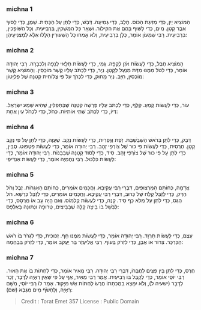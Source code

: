 
### michna 1
הַמּוֹצִיא יַיִן, כְּדֵי מְזִיגַת הַכּוֹס. חָלָב, כְּדֵי גְמִיעָה. דְּבַשׁ, כְּדֵי לִתֵּן עַל הַכָּתִית. שֶׁמֶן, כְּדֵי לָסוּךְ אֵבֶר קָטָן. מַיִם, כְּדֵי לָשׁוּף בָּהֶם אֶת הַקִּילוֹר. וּשְׁאָר כָּל הַמַּשְׁקִין, בִּרְבִיעִית. וְכָל הַשּׁוֹפָכִין, בִּרְבִיעִית. רַבִּי שִׁמְעוֹן אוֹמֵר, כֻּלָּן בִּרְבִיעִית, וְלֹא אָמְרוּ כָל הַשִּׁעוּרִין הַלָּלוּ אֶלָּא לְמַצְנִיעֵיהֶן:

### michna 2
הַמּוֹצִיא חֶבֶל, כְּדֵי לַעֲשׂוֹת אֹזֶן לְקֻפָּה. גֶּמִי, כְּדֵי לַעֲשׂוֹת תְּלַאי לְנָפָה וְלִכְבָרָה. רַבִּי יְהוּדָה אוֹמֵר, כְּדֵי לִטֹּל מִמֶּנּוּ מִדַּת מִנְעָל לְקָטָן. נְיָר, כְּדֵי לִכְתֹּב עָלָיו קֶשֶׁר מוֹכְסִין. וְהַמּוֹצִיא קֶשֶׁר מוֹכְסִין, חַיָּב. נְיָר מָחוּק, כְּדֵי לִכְרֹךְ עַל פִּי צְלוֹחִית קְטַנָּה שֶׁל פַּלְיָטוֹן:

### michna 3
עוֹר, כְּדֵי לַעֲשׂוֹת קָמֵעַ. קְלָף, כְּדֵי לִכְתֹּב עָלָיו פָּרָשָׁה קְטַנָּה שֶׁבַּתְּפִלִּין, שֶׁהִיא שְׁמַע יִשְׂרָאֵל. דְּיוֹ, כְּדֵי לִכְתֹּב שְׁתֵּי אוֹתִיּוֹת. כְּחֹל, כְּדֵי לִכְחֹל עַיִן אֶחָת:

### michna 4
דֶּבֶק, כְּדֵי לִתֵּן בְּרֹאשׁ הַשַּׁבְשֶׁבֶת. זֶפֶת וְגָפְרִית, כְּדֵי לַעֲשׂוֹת נֶקֶב. שַׁעֲוָה, כְּדֵי לִתֵּן עַל פִּי נֶקֶב קָטָן. חַרְסִית, כְּדֵי לַעֲשׂוֹת פִּי כוּר שֶׁל צוֹרְפֵי זָהָב. רַבִּי יְהוּדָה אוֹמֵר, כְּדֵי לַעֲשׂוֹת פִּטְפּוּט. סֻבִּין, כְּדֵי לִתֵּן עַל פִּי כוּר שֶׁל צוֹרְפֵי זָהָב. סִיד, כְּדֵי לָסוּד קְטַנָּה שֶׁבַּבָּנוֹת. רַבִּי יְהוּדָה אוֹמֵר, כְּדֵי לַעֲשׂוֹת כִּלְכּוּל. רַבִּי נְחֶמְיָה אוֹמֵר, כְּדֵי לַעֲשׂוֹת אַנְדִּיפֵי:

### michna 5
אֲדָמָה, כְּחוֹתַם הַמַּרְצוּפִים, דִּבְרֵי רַבִּי עֲקִיבָא. וַחֲכָמִים אוֹמְרִים, כְּחוֹתַם הָאִגְּרוֹת. זֶבֶל וְחֹל הַדַּק, כְּדֵי לְזַבֵּל קֶלַח שֶׁל כְּרוּב, דִּבְרֵי רַבִּי עֲקִיבָא. וַחֲכָמִים אוֹמְרִים, כְּדֵי לְזַבֵּל כְּרֵשָׁא. חֹל הַגַּס, כְּדֵי לִתֵּן עַל מְלֹא כַף סִיד. קָנֶה, כְּדֵי לַעֲשׂוֹת קֻלְמוֹס. וְאִם הָיָה עָב אוֹ מְרֻסָּס, כְּדֵי לְבַשֵּׁל בוֹ בֵיצָה קַלָּה שֶׁבַּבֵּיצִים, טְרוּפָה וּנְתוּנָה בָאִלְפָּס:

### michna 6
עֶצֶם, כְּדֵי לַעֲשׂוֹת תַּרְוָד. רַבִּי יְהוּדָה אוֹמֵר, כְּדֵי לַעֲשׂוֹת מִמֶּנּוּ חָף. זְכוּכִית, כְּדֵי לִגְרֹר בּוֹ רֹאשׁ הַכַּרְכָּר. צְרוֹר אוֹ אֶבֶן, כְּדֵי לִזְרֹק בְּעוֹף. רַבִּי אֱלִיעֶזֶר בַּר יַעֲקֹב אוֹמֵר, כְּדֵי לִזְרֹק בִּבְהֵמָה:

### michna 7
חֶרֶס, כְּדֵי לִתֵּן בֵּין פַּצִּים לַחֲבֵרוֹ, דִּבְרֵי רַבִּי יְהוּדָה. רַבִּי מֵאִיר אוֹמֵר, כְּדֵי לַחְתּוֹת בּוֹ אֶת הָאוּר. רַבִּי יוֹסֵי אוֹמֵר, כְּדֵי לְקַבֵּל בּוֹ רְבִיעִית. אָמַר רַבִּי מֵאִיר, אַף עַל פִּי שֶׁאֵין רְאָיָה לַדָּבָר, זֵכֶר לַדָּבָר (ישעיה ל), וְלֹא יִמָּצֵא בִמְכִתָּתוֹ חֶרֶשׂ לַחְתּוֹת אֵשׁ מִיָּקוּד. אָמַר לוֹ רַבִּי יוֹסֵי, מִשָּׁם רְאָיָה, וְלַחְשֹׂף מַיִם מִגֶּבֶא (שם):

>Credit : Torat Emet 357
>License : Public Domain 